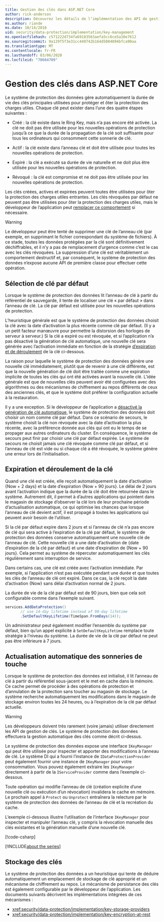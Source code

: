 ```yaml
---
title: Gestion des clés dans ASP.NET Core
author: rick-anderson
description: Découvrez les détails de l’implémentation des API de gestion de clés de protection des données ASP.NET Core.
ms.author: riande
ms.date: 10/14/2016
uid: security/data-protection/implementation/key-management
ms.openlocfilehash: c571222d734fa69183563aefa5cc6ce5a10e7612
ms.sourcegitcommit: 9a129f5f3e31cc449742b164d5004894bfca90aa
ms.translationtype: MT
ms.contentlocale: fr-FR
ms.lasthandoff: 03/06/2020
ms.locfileid: "78664709"
---
```

# <a name="key-management-in-aspnet-core"></a>Gestion des clés dans ASP.NET Core

<a name="data-protection-implementation-key-management"></a>

Le système de protection des données gère automatiquement la durée de vie des clés principales utilisées pour protéger et ôter la protection des charges utiles. Chaque clé peut exister dans l’une des quatre étapes suivantes :

* Créé : la clé existe dans le Ring Key, mais n’a pas encore été activée. La clé ne doit pas être utilisée pour les nouvelles opérations de protection jusqu’à ce que la durée de la propagation de la clé soit suffisante pour tous les ordinateurs qui consomment cette sonnerie de clé.

* Actif : la clé existe dans l’anneau clé et doit être utilisée pour toutes les nouvelles opérations de protection.

* Expiré : la clé a exécuté sa durée de vie naturelle et ne doit plus être utilisée pour les nouvelles opérations de protection.

* Révoqué : la clé est compromise et ne doit pas être utilisée pour les nouvelles opérations de protection.

Les clés créées, actives et expirées peuvent toutes être utilisées pour ôter la protection des charges utiles entrantes. Les clés révoquées par défaut ne peuvent pas être utilisées pour ôter la protection des charges utiles, mais le développeur de l’application peut [remplacer ce comportement](xref:security/data-protection/consumer-apis/dangerous-unprotect#data-protection-consumer-apis-dangerous-unprotect) si nécessaire.

>[!WARNING]
> Le développeur peut être tenté de supprimer une clé de l’anneau clé (par exemple, en supprimant le fichier correspondant du système de fichiers). À ce stade, toutes les données protégées par la clé sont définitivement déchiffrables, et il n’y a pas de remplacement d’urgence comme c’est le cas avec les clés révoquées. La suppression d’une clé est véritablement un comportement destructif et, par conséquent, le système de protection des données n’expose aucune API de première classe pour effectuer cette opération.

## <a name="default-key-selection"></a>Sélection de clé par défaut

Lorsque le système de protection des données lit l’anneau de clé à partir du référentiel de sauvegarde, il tente de localiser une clé « par défaut » dans l’anneau de clé. La clé par défaut est utilisée pour les nouvelles opérations de protection.

L’heuristique générale est que le système de protection des données choisit la clé avec la date d’activation la plus récente comme clé par défaut. (Il y a un petit facteur manœuvre pour permettre la distorsion des horloges de serveur à serveur.) Si la clé a expiré ou est révoquée, et si l’application n’a pas désactivé la génération de clé automatique, une nouvelle clé sera générée avec l’activation immédiate en fonction de la stratégie [d’expiration et de déroulement](xref:security/data-protection/implementation/key-management#data-protection-implementation-key-management-expiration) de la clé ci-dessous.

La raison pour laquelle le système de protection des données génère une nouvelle clé immédiatement, plutôt que de revenir à une clé différente, est que la nouvelle génération de clé doit être traitée comme une expiration implicite de toutes les clés qui ont été activées avant la nouvelle clé. L’idée générale est que de nouvelles clés peuvent avoir été configurées avec des algorithmes ou des mécanismes de chiffrement au repos différents de ceux des anciennes clés, et que le système doit préférer la configuration actuelle à la restauration.

Il y a une exception. Si le développeur de l’application a [désactivé la génération de clé automatique](xref:security/data-protection/configuration/overview#disableautomatickeygeneration), le système de protection des données doit choisir un nom comme clé par défaut. Dans ce scénario de secours, le système choisit la clé non révoquée avec la date d’activation la plus récente, avec la préférence donnée aux clés qui ont eu le temps de se propager aux autres ordinateurs du cluster. En conséquence, le système de secours peut finir par choisir une clé par défaut expirée. Le système de secours ne choisit jamais une clé révoquée comme clé par défaut, et si l’anneau de clé est vide ou si chaque clé a été révoquée, le système génère une erreur lors de l’initialisation.

<a name="data-protection-implementation-key-management-expiration"></a>

## <a name="key-expiration-and-rolling"></a>Expiration et déroulement de la clé

Quand une clé est créée, elle reçoit automatiquement la date d’activation {Now + 2 days} et la date d’expiration {Now + 90 jours}. Le délai de 2 jours avant l’activation indique que la durée de la clé doit être retournée dans le système. Autrement dit, il permet à d’autres applications qui pointent dans le magasin de stockage d’observer la clé lors de leur prochaine période d’actualisation automatique, ce qui optimise les chances que lorsque l’anneau de clé devient actif, il est propagé à toutes les applications qui peuvent avoir besoin de l’utiliser.

Si la clé par défaut expire dans 2 jours et si l’anneau de clé n’a pas encore de clé qui sera active à l’expiration de la clé par défaut, le système de protection des données conserve automatiquement une nouvelle clé de l’anneau de clé. Cette nouvelle clé a une date d’activation de {date d’expiration de la clé par défaut} et une date d’expiration de {Now + 90 jours}. Cela permet au système de répercuter automatiquement les clés régulièrement sans interruption de service.

Dans certains cas, une clé est créée avec l’activation immédiate. Par exemple, si l’application n’est pas exécutée pendant une durée et que toutes les clés de l’anneau de clé ont expiré. Dans ce cas, la clé reçoit la date d’activation {Now} sans délai d’activation normal de 2 jours.

La durée de vie de la clé par défaut est de 90 jours, bien que cela soit configurable comme dans l’exemple suivant.

```csharp
services.AddDataProtection()
       // use 14-day lifetime instead of 90-day lifetime
       .SetDefaultKeyLifetime(TimeSpan.FromDays(14));
```

Un administrateur peut également modifier l’ensemble du système par défaut, bien qu’un appel explicite à `SetDefaultKeyLifetime` remplace toute stratégie à l’niveau du système. La durée de vie de la clé par défaut ne peut pas être inférieure à 7 jours.

## <a name="automatic-key-ring-refresh"></a>Actualisation automatique des sonneries de touche

Lorsque le système de protection des données est initialisé, il lit l’anneau de clé à partir du référentiel sous-jacent et le met en cache dans la mémoire. Ce cache permet de procéder à des opérations de protection et d’annulation de la protection sans toucher au magasin de stockage. Le système recherche automatiquement les modifications dans le magasin de stockage environ toutes les 24 heures, ou à l’expiration de la clé par défaut actuelle.

>[!WARNING]
> Les développeurs doivent très rarement (voire jamais) utiliser directement les API de gestion de clés. Le système de protection des données effectuera la gestion automatique des clés comme décrit ci-dessus.

Le système de protection des données expose une interface `IKeyManager` qui peut être utilisée pour inspecter et apporter des modifications à l’anneau de clé. Le système DI qui a fourni l’instance de `IDataProtectionProvider` peut également fournir une instance de `IKeyManager` pour votre consommation. Vous pouvez également extraire les `IKeyManager` directement à partir de la `IServiceProvider` comme dans l’exemple ci-dessous.

Toute opération qui modifie l’anneau de clé (création explicite d’une nouvelle clé ou exécution d’un révocation) invalidera le cache en mémoire. Le prochain appel à `Protect` ou `Unprotect` entraînera la relecture par le système de protection des données de l’anneau de clé et la recréation du cache.

L’exemple ci-dessous illustre l’utilisation de l’interface `IKeyManager` pour inspecter et manipuler l’anneau clé, y compris la révocation manuelle des clés existantes et la génération manuelle d’une nouvelle clé.

[!code-csharp[](key-management/samples/key-management.cs)]

[!INCLUDE[about the series](~/includes/code-comments-loc.md)]

## <a name="key-storage"></a>Stockage des clés

Le système de protection des données a un heuristique qui tente de déduire automatiquement un emplacement de stockage de clé approprié et un mécanisme de chiffrement au repos. Le mécanisme de persistance des clés est également configurable par le développeur de l’application. Les documents suivants décrivent les implémentations intégrées de ces mécanismes :

* <xref:security/data-protection/implementation/key-storage-providers>
* <xref:security/data-protection/implementation/key-encryption-at-rest>
